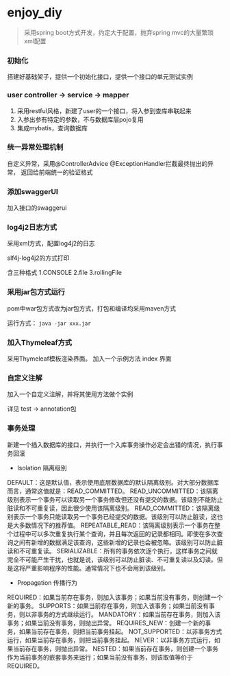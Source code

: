 # enjoy_diy

> 采用spring boot方式开发，约定大于配置，抛弃spring mvc的大量繁琐xml配置

### 初始化

搭建好基础架子，提供一个初始化接口，提供一个接口的单元测试实例

### user controller -> service -> mapper

1. 采用restful风格，新建了user的一个接口，将入参到查库串联起来
2. 入参出参有特定的参数，不与数据库层pojo复用
3. 集成mybatis，查询数据库

### 统一异常处理机制

自定义异常，采用@ControllerAdvice   @ExceptionHandler拦截最终抛出的异常，
返回给前端统一的验证格式

### 添加swaggerUI

加入接口的swaggerui

### log4j2日志方式

采用xml方式，配置log4j2的日志

slf4j-log4j2的方式打印

含三种格式
1.CONSOLE
2.file
3.rollingFile

### 采用jar包方式运行

pom中war包方式改为jar包方式，打包和编译均采用maven方式

运行方式： `java -jar xxx.jar`

### 加入Thymeleaf方式

采用Thymeleaf模板渲染界面。
加入一个示例方法 index 界面


### 自定义注解

加入一个自定义注解，并将其使用方法做个实例

详见 test -> annotation包

### 事务处理

 新建一个插入数据库的接口，并执行一个入库事务操作必定会出错的情况，执行事务回滚

* Isolation  隔离级别

 DEFAULT：这是默认值，表示使用底层数据库的默认隔离级别。对大部分数据库而言，通常这值就是：READ_COMMITTED。
 READ_UNCOMMITTED：该隔离级别表示一个事务可以读取另一个事务修改但还没有提交的数据。该级别不能防止脏读和不可重复读，因此很少使用该隔离级别。
 READ_COMMITTED：该隔离级别表示一个事务只能读取另一个事务已经提交的数据。该级别可以防止脏读，这也是大多数情况下的推荐值。
 REPEATABLE_READ：该隔离级别表示一个事务在整个过程中可以多次重复执行某个查询，并且每次返回的记录都相同。即使在多次查询之间有新增的数据满足该查询，这些新增的记录也会被忽略。该级别可以防止脏读和不可重复读。
 SERIALIZABLE：所有的事务依次逐个执行，这样事务之间就完全不可能产生干扰，也就是说，该级别可以防止脏读、不可重复读以及幻读。但是这将严重影响程序的性能。通常情况下也不会用到该级别。

* Propagation  传播行为

 REQUIRED：如果当前存在事务，则加入该事务；如果当前没有事务，则创建一个新的事务。
 SUPPORTS：如果当前存在事务，则加入该事务；如果当前没有事务，则以非事务的方式继续运行。
 MANDATORY：如果当前存在事务，则加入该事务；如果当前没有事务，则抛出异常。
 REQUIRES_NEW：创建一个新的事务，如果当前存在事务，则把当前事务挂起。
 NOT_SUPPORTED：以非事务方式运行，如果当前存在事务，则把当前事务挂起。
 NEVER：以非事务方式运行，如果当前存在事务，则抛出异常。
 NESTED：如果当前存在事务，则创建一个事务作为当前事务的嵌套事务来运行；如果当前没有事务，则该取值等价于REQUIRED。